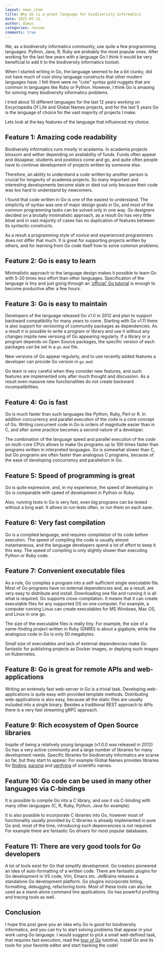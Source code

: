 ```yaml
---
layout: news_item
title: Why Go is a great language for biodiversity informatics
date: 2021-07-11
author: dimus
categories: review
comments: true
---
```


We, as a biodiversity informatics community, use quite a few programming
languages. Python, Java, R, Ruby are probably the most popular ones. After
working for the last few years with a language Go I think it would be very
beneficial to add it to the biodiversity informatics toolset.

When I started writing in Go, the language seemed to be a bit clunky, did not
have much of cool shiny language constructs that other modern languages have.  I
felt there were no "cute" syntax gold nuggets that are common in languages like
Ruby or Python. However, I think Go is amasing for solving many biodiversity
informatics problems.

I tried about 10 different languages for the last 12 years working on
Encyclopedia Of Life and Global Names projects, and for the last 5 years Go
is the language of choice for the vast majority of projects I make.

Lets look at the key features of the language that influenced my choice.

## Feature 1: Amazing code readability

Biodiversity informatics runs mostly in academia. In academia projects
blossom and wither depending on availability of funds. Funds often appear and
dissapear, students and postdocs come and go, and quite often people have to
continue development of projects written by someone else.

Therefore, an ability to understand a code written by another person is crucial
for longevity of academia projects. So many important and interesting
developments become stale or died out only because their code was too hard to
understand by newcomers.

I found that code written in Go is one of the easiest to understand. The
simplicity of syntax was one of major design goals in Go, and most of the common
programming tasks can be solved only in one way. Go designers decided on a
brutally minimalistic approach, as a result Go has very little bloat and in vast
majority of cases has no duplication of features between its syntactic
constructs.

As a result a programming style of novice and experienced programmers does not
differ that much. It is great for supporting projects written by others, and for
learning from Go code itself how to solve common problems.

## Feature 2: Go is easy to learn

Minimalistic approach to the language design makes it possible to learn Go with
5-20 times less effort than other languages. Specification of the language is
tiny and just going through an ['official' Go tutorial][tour of Go] is enough to
become productive after a few hours.

## Feature 3: Go is easy to maintain

Developers of the language released Go v1.0 in 2012 and plan to support backward
compatibility for many years to come. Starting with Go v1.11 there is also
support for versioning of community packages as dependencies. As a result
it is possible to write a program or library and use it without any changes
inspite new versiong of Go appearing regularly. If a library or a program
depends on Open Source packages, the specific version of each packages can be
set in a `go.mod` file.

New versions of Go appear regularly, and to use recently added features a
developer can provide Go version in `go.mod`.

Go team is very careful when they consider new features, and such features are
implemented only after much thought and discussion. As a result even massive new
functionalities do not create backward incompatibilities.

## Feature 4: Go is fast

Go is much faster than such languages like Python, Ruby, Perl or R. In addition
concurrency and parallel execution of the code is a core concept of Go.
Writing concurrent code in Go is orders of magnitude easier than
in C, and after some practice becomes a second nature of a developer.

The combination of the language speed and parallel execution of the code on
multi-core CPUs allows to make Go programs up to 100 times faster than programs
written in interpreted languages. Go is somewhat slower than C, but Go programs
are often faster than analogous C programs, because of the ease of developing
concurrency and parallelism in Go.

## Feature 5: Speed of programming is great

Go is quite expressive, and, in my experience, the speed of developing in Go
is comparable with speed of development in Python or Ruby.

Also, running tests in Go is very fast, even big programs
can be tested without a long wait. It allows to run tests often, or run
them on each save.

## Feature 6: Very fast compilation

Go is a compiled language, and requires compilation of its code before
execution. The speed of compiling the code is usually almost instantaneous,
and the language developers spend a lot of effort to keep it this way. The
speed of compiling is only slightly slower than executing Python or Ruby
code.

## Feature 7: Convenient executable files

As a rule, Go compiles a program into a self-sufficient single executable file.
Most of Go programs have no external dependencies and, as a result, are very
easy to distribute and install. Downloading one file and running it is all what
is required. Go supports cross-compilation. It means that it can create
executable files for any supported OS on one computer. For example, a computer
running Linux can create executables for MS Windows, Mac OS, and Linux in one
go.

The size of the executable files is really tiny. For example, the size of a
name-finding project written in Ruby (GNRD) is about a gigabyte, while the
analogous code in Go is only 50 megabytes.

Small size of executables and lack of external dependencies make Go fantastic
for publishing projects as Docker images, or deplying such images on Kubernetes.

## Feature 8: Go is great for remote APIs and web-applications

Writing an extemely fast web-server in Go is a trivial task. Developing
web-applications is quite easy with provided template methods. Distributing
web-applications is also easy, because all the static files are usually
included into a single binary. Besides a traditional REST approach to APIs
there is a very fast streaming gRPC approach.

## Feature 9: Rich ecosystem of Open Source libraries

Inspite of being a relatively young language (v1.0.0 was released in 2012) Go
has a very active community and a large number of libraries for many development
needs. Specific libraries for biodiversity informatics are scarse so far, but
they start to appear. For example Global Names provides libraries for [finding],
[parsing] and [verifying] of scientific names.

## Feature 10: Go code can be used in many other languages via C-bindings

It is possible to compile Go into a C library, and use it via C-binding with
many other languages (C, R, Ruby, Python, Java for example).

It is also possible to incorporate C libraries into Go, however most of
functionality usually provided by C libraries is already implemented in pure Go
and, most of the time, introducing such depencencies is not required. For
example there are fantastic Go drivers for most popular databases.

## Feature 11: There are very good tools for Go developers

A lot of tools exist for Go that simplify development. Go creators pioneered an
idea of auto-formatting of a written code. There are fantastic plugins for Go
development in VS code, Vim, Emacs etc. JetBrains releases a standalone Go
development platform. Go plugins incorporate linting, formatting,
debugging, refactoring tools. Most of these tools can also be used as a
stand-alone command line applications. Go has powerful profiling and tracing
tools as well.

## Conclusion

I hope this post gave you an idea why Go is good for biodiversity informatics,
and you can try to start solving problems that appear in your work using Go
language. I would suggest to pick a small well-defined task, that requires fast
execution, read the [tour of Go] tutotiral, install Go and its tools for your
favorite editor and start hacking the code!

[finding]: https://github.com/gnames/gnfinder
[parsing]: https://github.com/gnames/gnparser
[verifying]: https://github.com/gnames/gnverifier
[tour of Go]: https://tour.golang.org/welcome/1